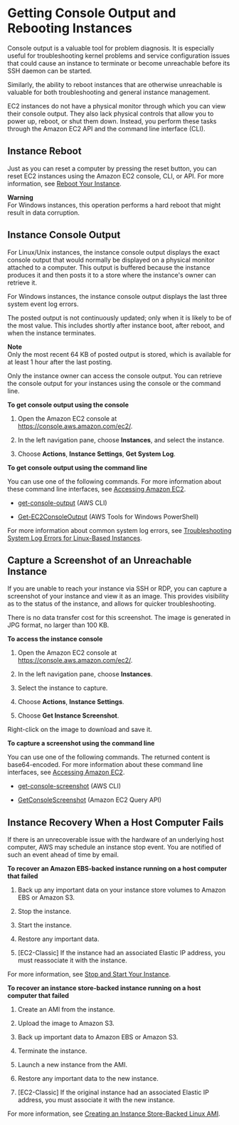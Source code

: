 # Getting Console Output and Rebooting Instances<a name="instance-console"></a>

Console output is a valuable tool for problem diagnosis\. It is especially useful for troubleshooting kernel problems and service configuration issues that could cause an instance to terminate or become unreachable before its SSH daemon can be started\. 

Similarly, the ability to reboot instances that are otherwise unreachable is valuable for both troubleshooting and general instance management\. 

EC2 instances do not have a physical monitor through which you can view their console output\. They also lack physical controls that allow you to power up, reboot, or shut them down\. Instead, you perform these tasks through the Amazon EC2 API and the command line interface \(CLI\)\. 

## Instance Reboot<a name="instance-console-rebooting"></a>

 Just as you can reset a computer by pressing the reset button, you can reset EC2 instances using the Amazon EC2 console, CLI, or API\. For more information, see [Reboot Your Instance](ec2-instance-reboot.md)\. 

**Warning**  
For Windows instances, this operation performs a hard reboot that might result in data corruption\. 

## Instance Console Output<a name="instance-console-console-output"></a>

 For Linux/Unix instances, the instance console output displays the exact console output that would normally be displayed on a physical monitor attached to a computer\. This output is buffered because the instance produces it and then posts it to a store where the instance's owner can retrieve it\. 

 For Windows instances, the instance console output displays the last three system event log errors\. 

 The posted output is not continuously updated; only when it is likely to be of the most value\. This includes shortly after instance boot, after reboot, and when the instance terminates\. 

**Note**  
Only the most recent 64 KB of posted output is stored, which is available for at least 1 hour after the last posting\.

Only the instance owner can access the console output\. You can retrieve the console output for your instances using the console or the command line\.

**To get console output using the console**

1. Open the Amazon EC2 console at [https://console\.aws\.amazon\.com/ec2/](https://console.aws.amazon.com/ec2/)\.

1. In the left navigation pane, choose **Instances**, and select the instance\.

1. Choose **Actions**, **Instance Settings**, **Get System Log**\.

**To get console output using the command line**

You can use one of the following commands\. For more information about these command line interfaces, see [Accessing Amazon EC2](concepts.md#access-ec2)\.

+ [get\-console\-output](http://docs.aws.amazon.com/cli/latest/reference/ec2/get-console-output.html) \(AWS CLI\)

+ [Get\-EC2ConsoleOutput](http://docs.aws.amazon.com/powershell/latest/reference/items/Get-EC2ConsoleOutput.html) \(AWS Tools for Windows PowerShell\)

For more information about common system log errors, see [Troubleshooting System Log Errors for Linux\-Based Instances](TroubleshootingInstances.md#system-log-errors-linux)\.

## Capture a Screenshot of an Unreachable Instance<a name="instance-console-screenshot"></a>

If you are unable to reach your instance via SSH or RDP, you can capture a screenshot of your instance and view it as an image\. This provides visibility as to the status of the instance, and allows for quicker troubleshooting\.

There is no data transfer cost for this screenshot\. The image is generated in JPG format, no larger than 100 KB\.

**To access the instance console**

1. Open the Amazon EC2 console at [https://console\.aws\.amazon\.com/ec2/](https://console.aws.amazon.com/ec2/)\.

1. In the left navigation pane, choose **Instances**\.

1. Select the instance to capture\.

1. Choose **Actions**, **Instance Settings**\.

1. Choose **Get Instance Screenshot**\.

Right\-click on the image to download and save it\.

**To capture a screenshot using the command line**

You can use one of the following commands\. The returned content is base64\-encoded\. For more information about these command line interfaces, see [Accessing Amazon EC2](concepts.md#access-ec2)\.

+ [get\-console\-screenshot](http://docs.aws.amazon.com/cli/latest/reference/ec2/get-console-screenshot.html) \(AWS CLI\)

+ [GetConsoleScreenshot](http://docs.aws.amazon.com/AWSEC2/latest/APIReference/ApiReference-query-GetConsoleScreenshot.html) \(Amazon EC2 Query API\)

## Instance Recovery When a Host Computer Fails<a name="instance-machine-failure"></a>

If there is an unrecoverable issue with the hardware of an underlying host computer, AWS may schedule an instance stop event\. You are notified of such an event ahead of time by email\.

**To recover an Amazon EBS\-backed instance running on a host computer that failed**

1. Back up any important data on your instance store volumes to Amazon EBS or Amazon S3\.

1. Stop the instance\.

1. Start the instance\.

1. Restore any important data\.

1. \[EC2\-Classic\] If the instance had an associated Elastic IP address, you must reassociate it with the instance\.

For more information, see [Stop and Start Your Instance](Stop_Start.md)\.

**To recover an instance store\-backed instance running on a host computer that failed**

1. Create an AMI from the instance\.

1. Upload the image to Amazon S3\.

1. Back up important data to Amazon EBS or Amazon S3\.

1. Terminate the instance\.

1. Launch a new instance from the AMI\.

1. Restore any important data to the new instance\.

1. \[EC2\-Classic\] If the original instance had an associated Elastic IP address, you must associate it with the new instance\.

For more information, see [Creating an Instance Store\-Backed Linux AMI](creating-an-ami-instance-store.md)\.